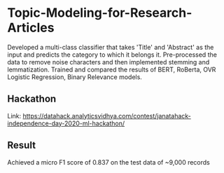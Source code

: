 # Topic-Modeling-for-Research-Articles

Developed a multi-class classifier that takes 'Title' and 'Abstract' as the input and predicts the category to which it belongs it. Pre-processed the data to remove noise characters and then implemented stemming and lemmatization. Trained and compared the results of BERT, RoBerta, OVR Logistic Regression, Binary Relevance models. 

## Hackathon
Link: https://datahack.analyticsvidhya.com/contest/janatahack-independence-day-2020-ml-hackathon/

## Result
Achieved a micro F1 score of 0.837 on the test data of ~9,000 records
